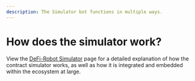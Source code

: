 ```yaml
---
description: The Simulator bot functions in multiple ways.
---
```


# How does the simulator work?

View the [DeFi-Robot Simulator](../what-are-the-utilities/advanced-bots/contract-simulator/) page for a detailed explanation of how the contract simulator works, as well as how it is integrated and embedded within the ecosystem at large.
